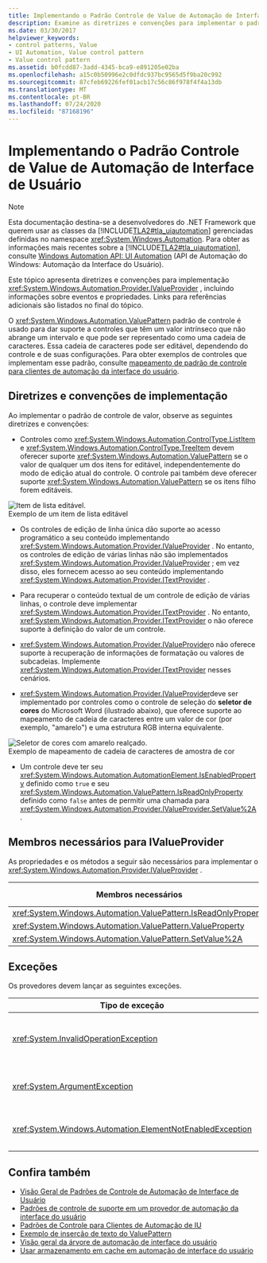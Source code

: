 ```yaml
---
title: Implementando o Padrão Controle de Value de Automação de Interface de Usuário
description: Examine as diretrizes e convenções para implementar o padrão de controle de valor na automação da interface do usuário. Conheça os membros necessários para a interface IValueProvider.
ms.date: 03/30/2017
helpviewer_keywords:
- control patterns, Value
- UI Automation, Value control pattern
- Value control pattern
ms.assetid: b0fcdd87-3add-4345-bca9-e891205e02ba
ms.openlocfilehash: a15c0b50996e2c0dfdc937bc9565d5f9ba20c992
ms.sourcegitcommit: 87cfeb69226fef01acb17c56c86f978f4f4a13db
ms.translationtype: MT
ms.contentlocale: pt-BR
ms.lasthandoff: 07/24/2020
ms.locfileid: "87168196"
---
```

# <a name="implementing-the-ui-automation-value-control-pattern"></a>Implementando o Padrão Controle de Value de Automação de Interface de Usuário
> [!NOTE]
> Esta documentação destina-se a desenvolvedores do .NET Framework que querem usar as classes da [!INCLUDE[TLA2#tla_uiautomation](../../../includes/tla2sharptla-uiautomation-md.md)] gerenciadas definidas no namespace <xref:System.Windows.Automation>. Para obter as informações mais recentes sobre a [!INCLUDE[TLA2#tla_uiautomation](../../../includes/tla2sharptla-uiautomation-md.md)], consulte [Windows Automation API: UI Automation](/windows/win32/winauto/entry-uiauto-win32) (API de Automação do Windows: Automação da Interface do Usuário).  
  
 Este tópico apresenta diretrizes e convenções para implementação <xref:System.Windows.Automation.Provider.IValueProvider> , incluindo informações sobre eventos e propriedades. Links para referências adicionais são listados no final do tópico.  
  
 O <xref:System.Windows.Automation.ValuePattern> padrão de controle é usado para dar suporte a controles que têm um valor intrínseco que não abrange um intervalo e que pode ser representado como uma cadeia de caracteres. Essa cadeia de caracteres pode ser editável, dependendo do controle e de suas configurações. Para obter exemplos de controles que implementam esse padrão, consulte [mapeamento de padrão de controle para clientes de automação da interface do usuário](control-pattern-mapping-for-ui-automation-clients.md).  
  
<a name="Implementation_Guidelines_and_Conventions"></a>
## <a name="implementation-guidelines-and-conventions"></a>Diretrizes e convenções de implementação  
 Ao implementar o padrão de controle de valor, observe as seguintes diretrizes e convenções:  
  
- Controles como <xref:System.Windows.Automation.ControlType.ListItem> e <xref:System.Windows.Automation.ControlType.TreeItem> devem oferecer suporte <xref:System.Windows.Automation.ValuePattern> se o valor de qualquer um dos itens for editável, independentemente do modo de edição atual do controle. O controle pai também deve oferecer suporte <xref:System.Windows.Automation.ValuePattern> se os itens filho forem editáveis.  
  
 ![Item de lista editável.](./media/uia-valuepattern-editable-listitem.PNG "UIA_ValuePattern_Editable_ListItem")  
Exemplo de um item de lista editável  
  
- Os controles de edição de linha única dão suporte ao acesso programático a seu conteúdo implementando <xref:System.Windows.Automation.Provider.IValueProvider> . No entanto, os controles de edição de várias linhas não são implementados <xref:System.Windows.Automation.Provider.IValueProvider> ; em vez disso, eles fornecem acesso ao seu conteúdo implementando <xref:System.Windows.Automation.Provider.ITextProvider> .  
  
- Para recuperar o conteúdo textual de um controle de edição de várias linhas, o controle deve implementar <xref:System.Windows.Automation.Provider.ITextProvider> . No entanto, <xref:System.Windows.Automation.Provider.ITextProvider> o não oferece suporte à definição do valor de um controle.  
  
- <xref:System.Windows.Automation.Provider.IValueProvider>o não oferece suporte à recuperação de informações de formatação ou valores de subcadeias. Implemente <xref:System.Windows.Automation.Provider.ITextProvider> nesses cenários.  
  
- <xref:System.Windows.Automation.Provider.IValueProvider>deve ser implementado por controles como o controle de seleção do **seletor de cores** do Microsoft Word (ilustrado abaixo), que oferece suporte ao mapeamento de cadeia de caracteres entre um valor de cor (por exemplo, "amarelo") e uma estrutura RGB interna equivalente.  
  
 ![Seletor de cores com amarelo realçado.](./media/uia-valuepattern-colorpicker.png "UIA_ValuePattern_ColorPicker")  
Exemplo de mapeamento de cadeia de caracteres de amostra de cor  
  
- Um controle deve ter seu <xref:System.Windows.Automation.AutomationElement.IsEnabledProperty> definido como `true` e seu <xref:System.Windows.Automation.ValuePattern.IsReadOnlyProperty> definido como `false` antes de permitir uma chamada para <xref:System.Windows.Automation.Provider.IValueProvider.SetValue%2A> .  
  
<a name="Required_Members_for_the_IValueProvider_Interface"></a>
## <a name="required-members-for-ivalueprovider"></a>Membros necessários para IValueProvider  
 As propriedades e os métodos a seguir são necessários para implementar o <xref:System.Windows.Automation.Provider.IValueProvider> .  
  
|Membros necessários|Tipo de membro|Anotações|  
|----------------------|-----------------|-----------|  
|<xref:System.Windows.Automation.ValuePattern.IsReadOnlyProperty>|Propriedade|Nenhum|  
|<xref:System.Windows.Automation.ValuePattern.ValueProperty>|Propriedade|Nenhum|  
|<xref:System.Windows.Automation.ValuePattern.SetValue%2A>|Método|Nenhum|  
  
<a name="Exceptions"></a>
## <a name="exceptions"></a>Exceções  
 Os provedores devem lançar as seguintes exceções.  
  
|Tipo de exceção|Condição|  
|--------------------|---------------|  
|<xref:System.InvalidOperationException>|<xref:System.Windows.Automation.ValuePattern.SetValue%2A><br /><br /> -Se informações específicas de localidade forem passadas para um controle em um formato incorreto, como uma data formatada incorretamente.|  
|<xref:System.ArgumentException>|<xref:System.Windows.Automation.ValuePattern.SetValue%2A><br /><br /> -Se um novo valor não puder ser convertido de uma cadeia de caracteres em um formato reconhecido pelo controle.|  
|<xref:System.Windows.Automation.ElementNotEnabledException>|<xref:System.Windows.Automation.ValuePattern.SetValue%2A><br /><br /> -Quando é feita uma tentativa de manipular um controle que não está habilitado.|  
  
## <a name="see-also"></a>Confira também

- [Visão Geral de Padrões de Controle de Automação de Interface de Usuário](ui-automation-control-patterns-overview.md)
- [Padrões de controle de suporte em um provedor de automação da interface do usuário](support-control-patterns-in-a-ui-automation-provider.md)
- [Padrões de Controle para Clientes de Automação de IU](ui-automation-control-patterns-for-clients.md)
- [Exemplo de inserção de texto do ValuePattern](https://github.com/Microsoft/WPF-Samples/tree/master/Accessibility/InsertText)
- [Visão geral da árvore de automação de interface do usuário](ui-automation-tree-overview.md)
- [Usar armazenamento em cache em automação de interface do usuário](use-caching-in-ui-automation.md)
